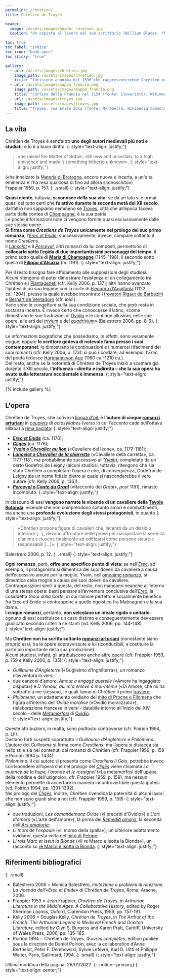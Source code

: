 ```yaml
---
permalink: /chretien/
title: Chrétien de Troyes

header:
  image: /assets/images/header_chretien.jpg
  caption: "Un copista al lavoro nel suo scrittorio (William Blades, *Pentateuch of Printing with a Chapter on Judges*, 1891)"

toc: true
toc_label: "Indice"
toc_icon: "book-open"
toc_sticky: "true"

gallery:
  - url: /assets/images/chretien.jpg
    image_path: /assets/images/chretien.jpg
    title: "Incisione anonima del 1530 che rappresenterebbe Chrétien de Troyes nel suo studio."
  - url: /assets/images/mappa_francia.png
    image_path: /assets/images/mappa_francia.png
    title: "Cartina della Francia nel 1154 (fonte: iloverinter, Wikimedia Commons, CC BY-SA 4.0, https://commons.wikimedia.org/wiki/File:France_1154-it.svg). "
  - url: /assets/images/troyes.jpg
    image_path: /assets/images/troyes.jpg
    title: "Troyes, rue Émile Zola (fonte: Myrabella, Wikimedia Commons, CC BY-SA 4.0, https://commons.wikimedia.org/wiki/File:Troyes_rue_Emile_Zola_maisons_pans_de_bois.jpg)."
---
```


## La vita

Chrétien de Troyes è senz’altro **uno degli autori medievali più noti e studiati**; 
e lo è a buon diritto: 
{: style="text-align: justify;"}
> «he raised the Matter of Britain, still new and uncertain, to a high eminence and made it something hitherto unknown».
{: style="text-align: justify;"}

(«ha innalzato la [Materia di Bretagna](https://www.treccani.it/enciclopedia/ciclo-brettone/ "Ciclo bretone in Enciclopedia Treccani"), ancora nuova e 
incerta, a un'alta eminenza e l'ha resa qualcosa di fino ad allora sconosciuto»)<br />
Frappier 1959, p. 157.
{: .small}
{: style="text-align: justify;"}

**Quasi niente**, tuttavia, **si conosce della sua vita**: se da un lato si è ormai quasi del tutto certi che **fu attivo
durante la seconda metà del XII secolo**, dall’altro non sappiamo nemmeno se 
[Troyes](https://www.treccani.it/enciclopedia/troyes "Troyes in Enciclopedia Treccani"), città che all’epoca faceva parte della contea di 
[Champagne](https://www.treccani.it/enciclopedia/champagne "Champagne in Enciclopedia Treccani"), è la sua 
patria. <br />
Le poche informazioni note ci vengono fornite quasi esclusivamente dalle sue stesse opere. <br />
**Si firma come *Crestïens de Troyes* unicamente nel prologo del suo primo romanzo**, 
l’[*Erec et Enide*](/progettochretien/erec/ "Visita la pagina dedicata all'Erec et Enide"); successivamente, invece, compare soltanto il nome *Crestïens*. <br />
Il [*Lancelot*](/progettochretien/lancelot/ "Visita la pagina dedicata al Lancelot") e il [*Perceval*](/progettochretien/perceval/ "Visita la pagina dedicata al Perceval"), altri romanzi da lui composti,
permettono di **collocarlo sotto l’egida di due importantissimi personaggi del
tempo**: il primo sotto quella di **[Maria di Champagne](https://it.wikipedia.org/wiki/Maria_di_Francia_(1145-1198) "Maria di Champagne in Wikipedia")** 
(1145-1198); il secondo sotto
quella di **[Filippo d'Alsazia](https://it.wikipedia.org/wiki/Filippo_I_di_Fiandra "Filippo d'Alsazia in Wikipedia")** (m. 1191).
{: style="text-align: justify;"}

Per il resto bisogna fare affidamento alle supposizioni degli studiosi. <br />
Alcuni ritengono di poter dimostrare l’esistenza di un collegamento tra Chrétien e i [Plantageneti](https://www.treccani.it/enciclopedia/plantageneti 
"Plantageneti in Enciclopedia Treccani") (cfr. Kelly 2006, p. 137);
altri hanno avanzato l’ipotesi di un suo legame con la corte di
[Eleonora d'Aquitania](https://www.treccani.it/enciclopedia/eleonora-d-aquitania-regina-di-francia-poi-d-inghilterra "Eleonora d'Aquitania in Enciclopedia 
Treccani") (1122 ca.-1204), presso la quale avrebbe incontrato i
[trovatori](https://www.treccani.it/enciclopedia/trovatore "trovatore in Enciclopedia Treccani") [Rigaut de 
Barbezilh](https://it.wikipedia.org/wiki/Rigaut_de_Berbezilh "Rigaut de Barbezilh in Wikipedia") e [Bernart de 
Ventadorn](https://www.treccani.it/enciclopedia/bernardo-di-ventadorn "Bernardo di Ventadorn in Enciclopedia Treccani") 
(cfr. *ibid.*).  <br />
Varie sono le congetture sulla sua condizione sociale, che però resta in sostanza incerta. È invece certo
che conoscesse il latino, «come dimostrano le sue traduzioni di [Ovidio](https://www.treccani.it/enciclopedia/publio-ovidio-nasone "Publio Ovidio Nasone in 
Enciclopedia Treccani") e le
continue allusioni, nelle sue opere, alle arti del [*trivium*](https://www.treccani.it/enciclopedia/trivio "trivio in Enciclopedia Treccani") e del 
[*quadrivium*](https://www.treccani.it/enciclopedia/quadrivio "quadrivio in Enciclopedia Treccani")» (Balestrero 2006, pp. 8-9).
{: style="text-align: justify;"}

Le informazioni biografiche che possediamo, in effetti, sono veramente esigue;
eppure **lo scrittore godeva di notevole fama presso i suoi contemporanei**: lo
dimostrano le continuazioni e i numerosi rifacimenti dei suoi romanzi (cfr. Kelly 2006, p. 173): si può ricordare, ad esempio, l’*Erec* del poeta tedesco 
[Hartmann von
Aue](https://www.treccani.it/enciclopedia/hartmann-von-aue/ "Hartmann von Aue in Enciclopedia Treccani") (1160 ca.-1210 ca.). <br />
Del resto, anche se la notorietà di Chrétien de Troyes iniziò a scemare già durante il XIII secolo,
**l’influenza – diretta e indiretta – che la sua opera ha avuto sulla letteratura occidentale è immensa**.
{: style="text-align: justify;"}

{% include gallery %}


## L'opera

Chrétien de Troyes, che scrive in [lingua d'*oil*](https://www.treccani.it/vocabolario/oil/ "oil in Vocabolario Treccani"), è **l’autore di cinque [romanzi arturiani](https://www.treccani.it/enciclopedia/ciclo-brettone/ "Ciclo bretone in Enciclopedia Treccani")** 
in [*couplets*](https://www.treccani.it/vocabolario/couplet "couplet in Vocabolario Treccani") di
*octosyllabes* (verso in cui l'accento cade sull'ottava sillaba) a [rima baciata](https://www.treccani.it/enciclopedia/rima "rima in Enciclopedia Treccani"): 
{: style="text-align: justify;"}
- **[*Erec et Enide*](/progettochretien/erec/ "Visita la pagina dedicata all'Erec et Enide")** (ca. 1170); 
- **[*Cligès*](/progettochretien/cliges/ "Visita la pagina dedicata al Cligès")** (ca. 1176);
- **[*Yvain* o *Chevalier au lion*](/progettochretien/yvain/ "Visita la pagina dedicata all'Yvain")** («Cavaliere del leone», ca. 1177-1181);
- **[*Lancelot* o *Chevalier de la charrette*](/progettochretien/lancelot/ "Visita la pagina dedicata al Lancelot")** («Cavaliere della carretta», ca. 1177-1181, ma probabilmente successivo all'[*Yvain*](/progettochretien/yvain/ "Visita la pagina dedicata all'Yvain")), completato da un certo 
Godefroi de Leigny (alcuni studiosi, tuttavia, ritengono che sia stato Chrétien a completare
l’opera e che, di conseguenza, Godefroi de Leigny sia un nome fittizio dietro al quale si nasconderebbe il vero autore [cfr. Kelly 2006, p. 136]).
- **[*Perceval* o *Conte du Graal*](/progettochretien/perceval/ "Visita la pagina dedicata al Perceval")** («Racconto del *Graal*», *post* 1181), rimasto incompiuto.
{: style="text-align: justify;"}

In ciascuno di essi **vengono narrate le vicende di un cavaliere della [Tavola Rotonda](https://www.treccani.it/enciclopedia/tavola-rotonda/ "Tavola Rotonda in Enciclopedia Treccani")**: vicende che non
comprendono soltanto amori
e combattimenti, ma anche una **profonda evoluzione degli stessi protagonisti**, in quanto
{: style="text-align: justify;"} 
> «Chrétien propone figure di cavalieri che, lacerati da un dissidio interiore [...], devono affrontare delle prove per riacquistare la serenità d’animo e 
riuscire finalmente ad edificarsi come persone sicure e responsabili [...]».
{: style="text-align: justify;"}

Balestrero 2006, p. 12.
{: .small}
{: style="text-align: justify;"}

**Ogni romanzo**, però, **offre uno specifico punto di vista**: se nell’[*Erec*](/progettochretien/erec/ "Visita la pagina dedicata all'Erec et Enide"), ad esempio, il protagonista si
dimentica dei suoi doveri da cavaliere a causa dell’eccessivo amore per la moglie,
Yvain, nell’[omonimo romanzo](/progettochretien/yvain/ "Visita la pagina dedicata all'Yvain"), si dimentica della moglie a causa dei suoi doveri
da cavaliere. <br />
Contrapposizioni simili a questa, del resto, non mancano neanche
all’interno di una stessa opera: basti pensare all’avventura conclusiva dell’[*Erec*](/progettochretien/erec/ "Visita la pagina dedicata all'Erec et Enide"), la cosiddetta
*Gioia della Corte*, in cui l’amore perfetto e socialmente benefico fra Erec ed Enide si contrappone a quello egoistico fra Maboagrain e la sua dama. <br />
**I cinque romanzi**, pertanto, **non veicolano un ideale rigido e unitario**: ognuno di essi
costituisce un caso distinto e conseguentemente dev’essere giudicato secondo
criteri a sé stanti (vd. Kelly 2006, pp. 144-148). <br />
{: style="text-align: justify;"}

Ma **Chrétien non ha scritto soltanto [romanzi arturiani](https://www.treccani.it/enciclopedia/ciclo-brettone/ "Ciclo bretone in Enciclopedia Treccani")** 
(nonostante siano proprio essi, tra le opere sopravvissute e lui riconducibili, a costituire la parte più importante della sua produzione). <br />
Alcuni studiosi, infatti,
gli attribuiscono anche altre opere (cfr. Frappier 1959, p. 159 e Kelly 2006, p. 135): 
{: style="text-align: justify;"}
- *Guillaume d’Angleterre* («Guglielmo d'Inghilterra»), un romanzo d’avventura in versi; 
- due canzoni d’amore, *Amour a engagé querelle* («Amore ha ingaggiato disputa») e *D 'Amour, qui m'a enlevé à moi-même* («Di Amore, che mi ha sottratto a me 
stesso»), le quali fanno di Chrétien il primo [troviero](https://www.treccani.it/vocabolario/troviero "troviero in Vocabolario Treccani"); 
- *Philomena*, un adattamento ovidiano del [mito di Procne e Filomena](https://www.treccani.it/enciclopedia/filomela/ "Filomena in Enciclopedia Treccani") 
che figura all’interno dell’*Ovide moralisé* («Ovidio moralizzato»), rielaborazione francese in versi - databile intorno all'inizio del XIV secolo - delle 
[*Metamorfosi*](https://www.treccani.it/enciclopedia/metamorfosi_res-f44f3458-1225-11e6-8a04-00271042e8d9 "Metamorfosi in Enciclopedia Treccani") di 
[Ovidio](https://www.treccani.it/enciclopedia/publio-ovidio-nasone "Publio Ovidio Nasone in 
Enciclopedia Treccani"). <br />
{: style="text-align: justify;"}

Queste attribuzioni, in realtà, sono piuttosto
controverse (cfr. Poirion 1994, p. LII). <br />
Destano forti sospetti soprattutto il *Guillaume d’Angleterre*
e *Philomena*. <br />
 L’autore del *Guillaume* si firma come *Crestiiens*; ma l’opera si distacca sia nello
stile sia nei contenuti dai romanzi di Chrétien (cfr. Frappier 1959, p. 159 e Poirion 1994 p. 1434). <br />
*Philomena*, il cui autore si presenta come *Crestiiens li Goix*, potrebbe invece corrispondere all’opera
che nel prologo del [*Cligès*](/progettochretien/cliges/ "Visita la pagina dedicata al Cligès") viene chiamata *La muance de la hupe, l’aronde et le rossignol* («La metamorfosi dell'upupa, della rondine e dell'usignolo», cfr.
Frappier 1959, p. 159); ma nessun elemento permette di accertare in maniera incontrovertibile
questa ipotesi (vd. Poirion 1994, pp. 1391-1392). <br />
Nel prologo del [*Cligès*](/progettochretien/cliges/ "Visita la pagina dedicata al Cligès"), inoltre, Chrétien
rivendica la paternità di alcuni lavori che non sono giunti sino a noi (cfr. Frappier 1959, p. 159): 
{: style="text-align: justify;"}
- due traduzioni, *Les comandemanz Ovide* («I precetti d'Ovidio») e *L'art d'amors* («L'arte dell'amore»), la prima dei [*Remedia 
amoris*](https://it.wikipedia.org/wiki/Remedia_amoris "Remedia amoris in Wikipedia"), la seconda dell’[*Ars 
amatoria*](https://www.treccani.it/enciclopedia/ars-amatoria "Ars amatoria in Enciclopedia Treccani"); 
- *Li mors de l'espaule* («Il morso della spalla»), un ulteriore adattamento ovidiano, questa volta del [mito di 
Pelope](https://www.treccani.it/enciclopedia/pelope "Pelope in Enciclopedia Treccani"); 
- *Li rois Marc et Iseut la Blonde* («Il re Marco e Isotta la Bionda»), un racconto su [re Marco e Isotta la 
Bionda](https://www.treccani.it/enciclopedia/tristano/ "Tristano in Enciclopedia Treccani").
{: style="text-align: justify;"}


## Riferimenti bibliografici
{: .small}
- Balestrero 2006 = Monica Balestrero, *Imitazione e problemi di ricezione. La vicenda dell’«Erec et
Enide» di Chrétien de Troyes*, Roma, Aracne, 2006.
- Frappier 1959 = Jean Frappier, *Chrétien de Troyes*, in *Arthurian Literature in the Middle Ages. A Collaborative History*, edited by Roger Sherman Loomis, 
Oxford, Clarendon Press, 1959, pp. 157-191.
- Kelly 2006 = Douglas Kelly, *Chrétien de Troyes*, in *The Arthur of the French. The Arthurian
Legend in Medieval French and Occitan Literature*, edited by Glyn S. Burgess and
Karen Pratt, Cardiff, University of Wales Press, 2006, pp. 135-185.
- Poirion 1994 = Chrétien de Troyes, *Œuvres complètes*, édition publiée sous la direction de Daniel
Poirion, avec la collaboration d’Anne Berthelot, Peter F. Dembowski, Sylvie Lefèvre,
Karl D. Uitti et Philippe Walter, Paris, Gallimard, 1994.
{: .small}
{: style="text-align: justify;"}

Ultima modifica della pagina: 26/01/2022.
{: .notice--primary}
{: style="text-align: center;"}